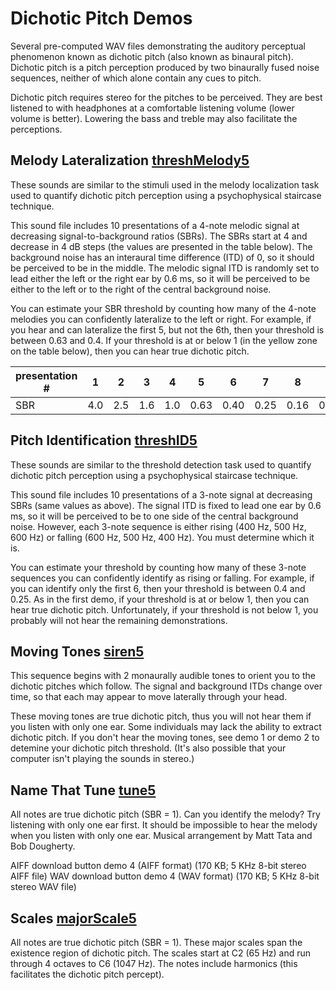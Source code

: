 # Dichotic Pitch Demos

Several pre-computed WAV files demonstrating the auditory perceptual phenomenon known as dichotic pitch (also known as binaural pitch). Dichotic pitch is a pitch perception produced by two binaurally fused noise sequences, neither of which alone contain any cues to pitch.

Dichotic pitch requires stereo for the pitches to be perceived. They are best listened to with headphones at a comfortable listening volume (lower volume is better). Lowering the bass and treble may also facilitate the perceptions.

## Melody Lateralization [threshMelody5](https://github.com/user-attachments/assets/1c0260b6-cc1e-4ca8-95e0-c278f518bf45)

These sounds are similar to the stimuli used in the melody localization task used to quantify dichotic pitch perception using a psychophysical staircase technique.

This sound file includes 10 presentations of a 4-note melodic signal at decreasing signal-to-background ratios (SBRs). The SBRs start at 4 and decrease in 4 dB steps (the values are presented in the table below). The background noise has an interaural time difference (ITD) of 0, so it should be perceived to be in the middle. The melodic signal ITD is randomly set to lead either the left or the right ear by 0.6 ms, so it will be perceived to be either to the left or to the right of the central background noise.

You can estimate your SBR threshold by counting how many of the 4-note melodies you can confidently lateralize to the left or right. For example, if you hear and can lateralize the first 5, but not the 6th, then your threshold is between 0.63 and 0.4. If your threshold is at or below 1 (in the yellow zone on the table below), then you can hear true dichotic pitch.

| presentation # |  1  |  2  |  3  |  4  |   5  |   6  |   7  |   8  |   9  |  10  |
|----------------|-----|-----|-----|-----|------|------|------|------|------|------|
|            SBR | 4.0 | 2.5 | 1.6 | 1.0 | 0.63 | 0.40 | 0.25 | 0.16 | 0.10 | 0.06 |


## Pitch Identification [threshID5](https://github.com/user-attachments/assets/f191cc6f-8b6e-4695-9d13-6510cc576318)
These sounds are similar to the threshold detection task used to quantify dichotic pitch perception using a psychophysical staircase technique.

This sound file includes 10 presentations of a 3-note signal at decreasing SBRs (same values as above). The signal ITD is fixed to lead one ear by 0.6 ms, so it will be perceived to be to one side of the central background noise. However, each 3-note sequence is either rising (400 Hz, 500 Hz, 600 Hz) or falling (600 Hz, 500 Hz, 400 Hz). You must determine which it is.

You can estimate your threshold by counting how many of these 3-note sequences you can confidently identify as rising or falling. For example, if you can identify only the first 6, then your threshold is between 0.4 and 0.25. As in the first demo, if your threshold is at or below 1, then you can hear true dichotic pitch. Unfortunately, if your threshold is not below 1, you probably will not hear the remaining demonstrations.

## Moving Tones [siren5](https://github.com/user-attachments/assets/c6ee856c-bb82-4393-88ff-791a4b975d95)
This sequence begins with 2 monaurally audible tones to orient you to the dichotic pitches which follow. The signal and background ITDs change over time, so that each may appear to move laterally through your head.

These moving tones are true dichotic pitch, thus you will not hear them if you listen with only one ear. Some individuals may lack the ability to extract dichotic pitch. If you don't hear the moving tones, see demo 1 or demo 2 to detemine your dichotic pitch threshold. (It's also possible that your computer isn't playing the sounds in stereo.)

## Name That Tune [tune5](https://github.com/user-attachments/assets/8f0687bc-ed45-4524-9a6c-23ce19762158)
All notes are true dichotic pitch (SBR = 1). Can you identify the melody? Try listening with only one ear first. It should be impossible to hear the melody when you listen with only one ear. Musical arrangement by Matt Tata and Bob Dougherty.

AIFF download button demo 4 (AIFF format) (170 KB; 5 KHz 8-bit stereo AIFF file)
WAV download button demo 4 (WAV format) (170 KB; 5 KHz 8-bit stereo WAV file)

## Scales [majorScale5](https://github.com/user-attachments/assets/f0b901a8-915a-4485-8be8-2267442bfead)
All notes are true dichotic pitch (SBR = 1). These major scales span the existence region of dichotic pitch. The scales start at C2 (65 Hz) and run through 4 octaves to C6 (1047 Hz). The notes include harmonics (this facilitates the dichotic pitch percept).
